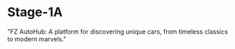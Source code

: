 # Stage-1A
"FZ AutoHub: A platform for discovering unique cars, from timeless classics to modern marvels."
